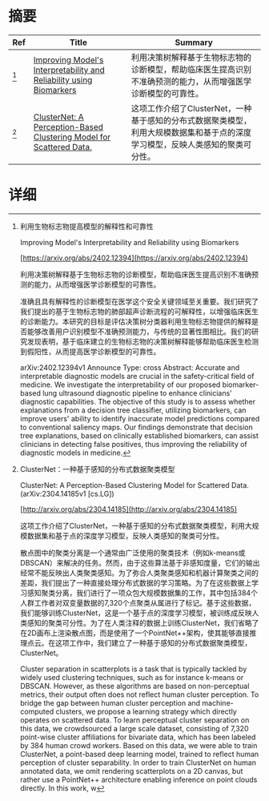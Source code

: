 # 摘要

| Ref | Title | Summary |
| --- | --- | --- |
| [^1] | [Improving Model's Interpretability and Reliability using Biomarkers](https://arxiv.org/abs/2402.12394) | 利用决策树解释基于生物标志物的诊断模型，帮助临床医生提高识别不准确预测的能力，从而增强医学诊断模型的可靠性。 |
| [^2] | [ClusterNet: A Perception-Based Clustering Model for Scattered Data.](http://arxiv.org/abs/2304.14185) | 这项工作介绍了ClusterNet，一种基于感知的分布式数据聚类模型，利用大规模数据集和基于点的深度学习模型，反映人类感知的聚类可分性。 |

# 详细

[^1]: 利用生物标志物提高模型的解释性和可靠性

    Improving Model's Interpretability and Reliability using Biomarkers

    [https://arxiv.org/abs/2402.12394](https://arxiv.org/abs/2402.12394)

    利用决策树解释基于生物标志物的诊断模型，帮助临床医生提高识别不准确预测的能力，从而增强医学诊断模型的可靠性。

    

    准确且具有解释性的诊断模型在医学这个安全关键领域至关重要。我们研究了我们提出的基于生物标志物的肺部超声诊断流程的可解释性，以增强临床医生的诊断能力。本研究的目标是评估决策树分类器利用生物标志物提供的解释是否能够改善用户识别模型不准确预测能力，与传统的显著性图相比。我们的研究发现表明，基于临床建立的生物标志物的决策树解释能够帮助临床医生检测到假阳性，从而提高医学诊断模型的可靠性。

    arXiv:2402.12394v1 Announce Type: cross  Abstract: Accurate and interpretable diagnostic models are crucial in the safety-critical field of medicine. We investigate the interpretability of our proposed biomarker-based lung ultrasound diagnostic pipeline to enhance clinicians' diagnostic capabilities. The objective of this study is to assess whether explanations from a decision tree classifier, utilizing biomarkers, can improve users' ability to identify inaccurate model predictions compared to conventional saliency maps. Our findings demonstrate that decision tree explanations, based on clinically established biomarkers, can assist clinicians in detecting false positives, thus improving the reliability of diagnostic models in medicine.
    
[^2]: ClusterNet：一种基于感知的分布式数据聚类模型

    ClusterNet: A Perception-Based Clustering Model for Scattered Data. (arXiv:2304.14185v1 [cs.LG])

    [http://arxiv.org/abs/2304.14185](http://arxiv.org/abs/2304.14185)

    这项工作介绍了ClusterNet，一种基于感知的分布式数据聚类模型，利用大规模数据集和基于点的深度学习模型，反映人类感知的聚类可分性。

    

    散点图中的聚类分离是一个通常由广泛使用的聚类技术（例如k-means或DBSCAN）来解决的任务。然而，由于这些算法基于非感知度量，它们的输出经常不能反映出人类聚类感知。为了弥合人类聚类感知和机器计算聚类之间的差距，我们提出了一种直接处理分布式数据的学习策略。为了在这些数据上学习感知聚类分离，我们进行了一项众包大规模数据集的工作，其中包括384个人群工作者对双变量数据的7,320个点聚类从属进行了标记。基于这些数据，我们能够训练ClusterNet，这是一个基于点的深度学习模型，被训练成反映人类感知的聚类可分性。为了在人类注释的数据上训练ClusterNet，我们省略了在2D画布上渲染散点图，而是使用了一个PointNet++架构，使其能够直接推理点云。在这项工作中，我们建立了一种基于感知的分布式数据聚类模型，ClusterNet。

    Cluster separation in scatterplots is a task that is typically tackled by widely used clustering techniques, such as for instance k-means or DBSCAN. However, as these algorithms are based on non-perceptual metrics, their output often does not reflect human cluster perception. To bridge the gap between human cluster perception and machine-computed clusters, we propose a learning strategy which directly operates on scattered data. To learn perceptual cluster separation on this data, we crowdsourced a large scale dataset, consisting of 7,320 point-wise cluster affiliations for bivariate data, which has been labeled by 384 human crowd workers. Based on this data, we were able to train ClusterNet, a point-based deep learning model, trained to reflect human perception of cluster separability. In order to train ClusterNet on human annotated data, we omit rendering scatterplots on a 2D canvas, but rather use a PointNet++ architecture enabling inference on point clouds directly. In this work, w
    

